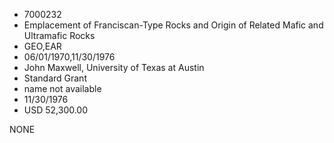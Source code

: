 * 7000232
* Emplacement of Franciscan-Type Rocks and Origin of Related  Mafic and Ultramafic Rocks
* GEO,EAR
* 06/01/1970,11/30/1976
* John Maxwell, University of Texas at Austin
* Standard Grant
*   name not available
* 11/30/1976
* USD 52,300.00

NONE
